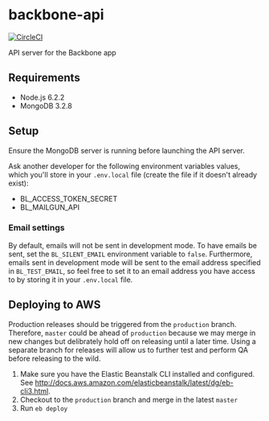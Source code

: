 # backbone-api
[![CircleCI](https://circleci.com/gh/backbonelabs/backbone-api/tree/master.svg?style=shield&circle-token=286cc1fc458fb307bd3f58ee7c3380b5dfdd2914)](https://circleci.com/gh/backbonelabs/backbone-api/tree/master)

API server for the Backbone app

## Requirements

- Node.js 6.2.2
- MongoDB 3.2.8

## Setup

Ensure the MongoDB server is running before launching the API server.

Ask another developer for the following environment variables values, which you'll store in your `.env.local` file (create the file if it doesn't already exist):

* BL_ACCESS_TOKEN_SECRET
* BL_MAILGUN_API

### Email settings

By default, emails will not be sent in development mode. To have emails be sent, set the `BL_SILENT_EMAIL` environment variable to `false`. Furthermore, emails sent in development mode will be sent to the email address specified in `BL_TEST_EMAIL`, so feel free to set it to an email address you have access to by storing it in your `.env.local` file.

## Deploying to AWS

Production releases should be triggered from the `production` branch. Therefore, `master` could be ahead of `production` because we may merge in new changes but delibrately hold off on releasing until a later time. Using a separate branch for releases will allow us to further test and perform QA before releasing to the wild.

1. Make sure you have the Elastic Beanstalk CLI installed and configured. See http://docs.aws.amazon.com/elasticbeanstalk/latest/dg/eb-cli3.html.
2. Checkout to the `production` branch and merge in the latest `master`
3. Run `eb deploy`
